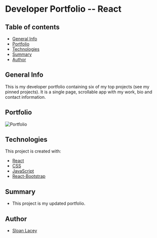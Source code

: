 # Developer Portfolio -- React

## Table of contents
- [General Info](#general-info)
- [Portfolio](#portfolio)
- [Technologies](#technologies)
- [Summary](#summary)
- [Author](#author)

## General Info
This is my developer portfolio containing six of my top projects (see my pinned projects). It is a single page, scrollable app with my work, bio and contact information.

## Portfolio
![Portfolio](#)

## Technologies
This project is created with:
- [React](https://reactjs.org/)
- [CSS](https://www.w3.org/Style/CSS/Overview.en.html)
- [JavaScript](https://www.javascript.com/)
- [React-Bootstrap](https://react-bootstrap.netlify.app/)

## Summary
- This project is my updated portfolio.

## Author
- [Sloan Lacey](https://github.com/sloanlacey)
